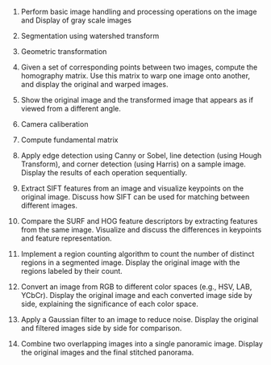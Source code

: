 1. Perform basic image handling and processing operations on the image and Display of gray scale images

2. Segmentation using watershed transform

3. Geometric transformation

4. Given a set of corresponding points between two images, compute the homography matrix. Use this matrix to warp one image onto another, and display the original and warped images. 

5. Show the original image and the transformed image that appears as if viewed from a different angle.

6. Camera caliberation

7. Compute fundamental matrix

8. Apply edge detection using Canny or Sobel, line detection (using Hough Transform), and corner detection (using Harris) on a sample image. Display the results of each operation sequentially.

9. Extract SIFT features from an image and visualize keypoints on the original image. Discuss how SIFT can be used for matching between different images.

10. Compare the SURF and HOG feature descriptors by extracting features from the same image. Visualize and discuss the differences in keypoints and feature representation.

11. Implement a region counting algorithm to count the number of distinct regions in a segmented image. Display the original image with the regions labeled by their count.

12. Convert an image from RGB to different color spaces (e.g., HSV, LAB, YCbCr). Display the original image and each converted image side by side, explaining the significance of each color space.

13. Apply a Gaussian filter to an image to reduce noise. Display the original and filtered images side by side for comparison.

14. Combine two overlapping images into a single panoramic image. Display the original images and the final stitched panorama.

